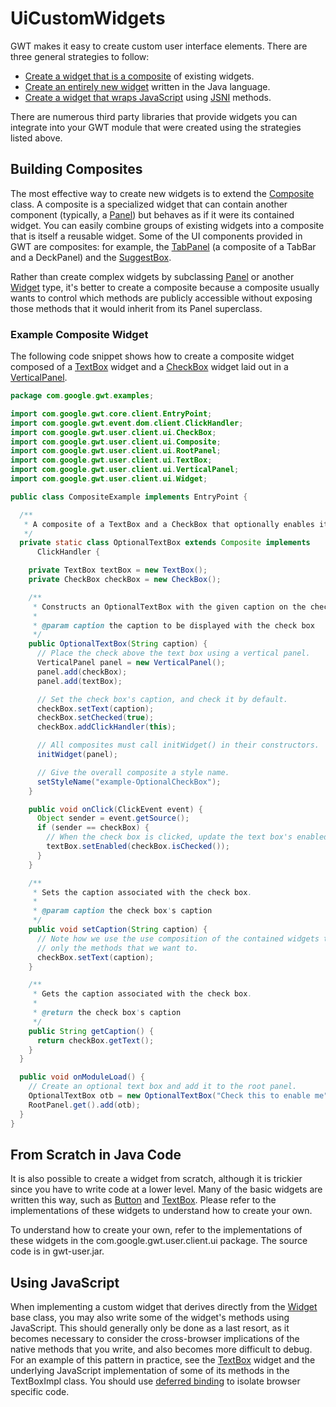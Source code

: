 UiCustomWidgets
===

GWT makes it easy to create custom user interface elements. There are three general strategies to follow:

*   [Create a widget that is a composite](#composite) of existing widgets.
*   [Create an entirely new widget](#new) written in the Java language.
*   [Create a widget that wraps JavaScript](#javascript) using [JSNI](DevGuideCodingBasics.html#DevGuideJavaScriptNativeInterface) methods.

There are numerous third party libraries that provide widgets you can integrate into your GWT module that were created using the strategies listed above.

## Building Composites<a id="composite"></a>

The most effective way to create new widgets is to extend the [Composite](/javadoc/latest/com/google/gwt/user/client/ui/Composite.html) class. A composite is a
specialized widget that can contain another component (typically, a [Panel](/javadoc/latest/com/google/gwt/user/client/ui/Panel.html)) but behaves as if it were its contained widget.
You can easily combine groups of existing widgets into a composite that is itself a reusable widget. Some of the UI components provided in GWT are composites:
for example, the [TabPanel](/javadoc/latest/com/google/gwt/user/client/ui/TabPanel.html) (a composite of a TabBar and a DeckPanel) and the
[SuggestBox](/javadoc/latest/com/google/gwt/user/client/ui/SuggestBox.html).

Rather than create complex widgets by subclassing [Panel](/javadoc/latest/com/google/gwt/user/client/ui/Panel.html) or another
[Widget](/javadoc/latest/com/google/gwt/user/client/ui/Widget.html) type,
it's better to create a composite because a composite usually wants to control which methods are publicly accessible without exposing those methods that it
would inherit from its Panel superclass.

### Example Composite Widget

The following code snippet shows how to create a composite widget composed of a [TextBox](/javadoc/latest/com/google/gwt/user/client/ui/TextBox.html) widget and a
[CheckBox](/javadoc/latest/com/google/gwt/user/client/ui/CheckBox.html) widget laid out in a [VerticalPanel](/javadoc/latest/com/google/gwt/user/client/ui/VerticalPanel.html).

```java
package com.google.gwt.examples;

import com.google.gwt.core.client.EntryPoint;
import com.google.gwt.event.dom.client.ClickHandler;
import com.google.gwt.user.client.ui.CheckBox;
import com.google.gwt.user.client.ui.Composite;
import com.google.gwt.user.client.ui.RootPanel;
import com.google.gwt.user.client.ui.TextBox;
import com.google.gwt.user.client.ui.VerticalPanel;
import com.google.gwt.user.client.ui.Widget;

public class CompositeExample implements EntryPoint {

  /**
   * A composite of a TextBox and a CheckBox that optionally enables it.
   */
  private static class OptionalTextBox extends Composite implements
      ClickHandler {

    private TextBox textBox = new TextBox();
    private CheckBox checkBox = new CheckBox();

    /**
     * Constructs an OptionalTextBox with the given caption on the check.
     * 
     * @param caption the caption to be displayed with the check box
     */
    public OptionalTextBox(String caption) {
      // Place the check above the text box using a vertical panel.
      VerticalPanel panel = new VerticalPanel();
      panel.add(checkBox);
      panel.add(textBox);

      // Set the check box's caption, and check it by default.
      checkBox.setText(caption);
      checkBox.setChecked(true);
      checkBox.addClickHandler(this);

      // All composites must call initWidget() in their constructors.
      initWidget(panel);

      // Give the overall composite a style name.
      setStyleName("example-OptionalCheckBox");
    }

    public void onClick(ClickEvent event) {
      Object sender = event.getSource();
      if (sender == checkBox) {
        // When the check box is clicked, update the text box's enabled state.
        textBox.setEnabled(checkBox.isChecked());
      }
    }

    /**
     * Sets the caption associated with the check box.
     * 
     * @param caption the check box's caption
     */
    public void setCaption(String caption) {
      // Note how we use the use composition of the contained widgets to provide
      // only the methods that we want to.
      checkBox.setText(caption);
    }

    /**
     * Gets the caption associated with the check box.
     * 
     * @return the check box's caption
     */
    public String getCaption() {
      return checkBox.getText();
    }
  }

  public void onModuleLoad() {
    // Create an optional text box and add it to the root panel.
    OptionalTextBox otb = new OptionalTextBox("Check this to enable me");
    RootPanel.get().add(otb);
  }
}
```

## From Scratch in Java Code<a id="new"></a>

It is also possible to create a widget from scratch, although it is trickier since you have to write code at a lower level. Many of the basic widgets are written this way, such
as [Button](/javadoc/latest/com/google/gwt/user/client/ui/Button.html) and [TextBox](/javadoc/latest/com/google/gwt/user/client/ui/TextBox.html). Please refer to the implementations of these
widgets to understand how to create your own.

To understand how to create your own, refer to the implementations of these widgets in the com.google.gwt.user.client.ui package. The source code is in gwt-user.jar.

## Using JavaScript<a id="javascript"></a>

When implementing a custom widget that derives directly from the [Widget](/javadoc/latest/com/google/gwt/user/client/ui/Widget.html) base class, you may also write some of
the widget's methods using JavaScript. This should generally only be done as a last resort, as it becomes necessary to consider the cross-browser implications
of the native methods that you write, and also becomes more difficult to debug. For an example of this pattern in practice, see the
[TextBox](/javadoc/latest/com/google/gwt/user/client/ui/TextBox.html) widget and the underlying JavaScript implementation of some of its methods in the TextBoxImpl class.
You should use [deferred binding](DevGuideCodingBasics.html#DevGuideDeferredBinding) to isolate browser specific code.
